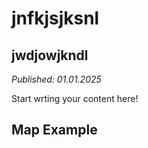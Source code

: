 # jnfkjsjksnl <!--{ as="img" mode="hero" src="https://picsum.photos/800/600" }-->

## jwdjowjkndl
*Published: 01.01.2025*

Start wrting your content here!
        
## Map Example <!--{as="eox-map" style="width: 100%; height: 500px;" layers='[ { "type": "Tile", "properties": { "id": "TOPO-WMS" }, "source": { "type": "TileWMS", "url": "https://ows.mundialis.de/services/service", "params": { "LAYERS": "TOPO-WMS" } } } ]' zoom="2" center=[15,48] }-->
